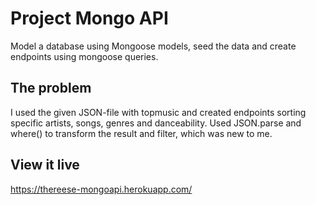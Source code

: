 # Project Mongo API

Model a database using Mongoose models, seed the data and create endpoints using mongoose queries.

## The problem

I used the given JSON-file with topmusic and created endpoints sorting specific artists, songs, genres and danceability. Used JSON.parse and where() to transform the result and filter, which was new to me.

## View it live

https://thereese-mongoapi.herokuapp.com/